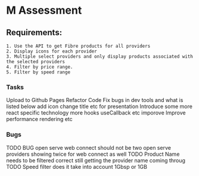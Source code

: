 # M Assessment 

## Requirements:

    1. Use the API to get Fibre products for all providers
    2. Display icons for each provider
    3. Multiple select providers and only display products associated with the selected providers
    4. Filter by price range.
    5. Filter by speed range


### Tasks
 Upload to Github Pages
 Refactor Code Fix bugs in dev tools and what is listed below
 add icon change title etc for presentation
 Introduce some more react specific technology more hooks useCallback etc imporove
 Improve performance rendering etc
 


### Bugs
 TODO BUG open serve web connect should not be two open serve providers showing twice for web connect as well
 TODO Product Name needs to be filtered correct still getting the provider name coming throug
 TODO Speed filter does it take into account 1Gbsp or 1GB
